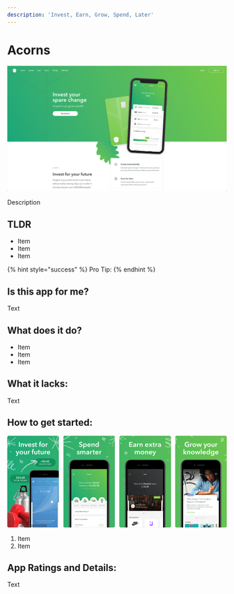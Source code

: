 ```yaml
---
description: 'Invest, Earn, Grow, Spend, Later'
---
```


# Acorns

![Acorns Website](../.gitbook/assets/acorns-web.png)

Description

## TLDR

* Item
* Item
* Item

{% hint style="success" %}
Pro Tip:
{% endhint %}

## Is this app for me?

Text

## What does it do?

* Item
* Item
* Item

## What it lacks:

Text

## How to get started:

![Acorns App](../.gitbook/assets/acorns-app.png)

1. Item
2. Item

## App Ratings and Details:

Text

